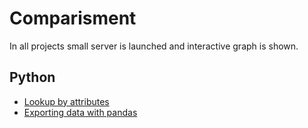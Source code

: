 # Comparisment

In all projects small server is launched and interactive graph is shown.

## Python

+ [Lookup by attributes](lookup_by_attrs)  
+ [Exporting data with pandas](export_data_options)  
